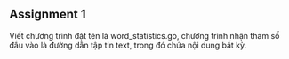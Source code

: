 ## Assignment 1

Viết chương trình đặt tên là word_statistics.go, chương trình nhận tham số đầu vào là
đường dẫn tập tin text, trong đó chứa nội dung bất kỳ.